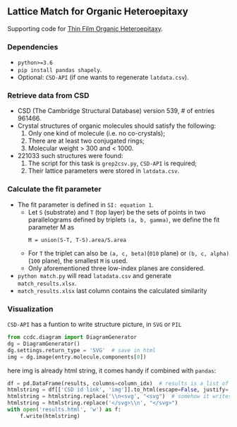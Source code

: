 ## Lattice Match for Organic Heteroepitaxy

Supporting code for [Thin Film Organic Heteroepitaxy]().

### Dependencies
- `python>=3.6`
- `pip install pandas shapely`.
- Optional: `CSD-API` (if one wants to regenerate `latdata.csv`).

### Retrieve data from CSD
- CSD (The Cambridge Structural Database) version 539, # of entries 961466.
- Crystal structures of organic molecules should satisfy the following:
  1. Only one kind of molecule (i.e. no co-crystals);
  2. There are at least two conjugated rings;
  3. Molecular weight > 300 and < 1000.
- 221033 such structures were found:
  1. The script for this task is `grep2csv.py`, `CSD-API` is required;
  2. Their lattice parameters were stored in `latdata.csv`.

### Calculate the fit parameter
- The fit parameter is defined in `SI: equation 1`.
  - Let `S` (substrate) and `T` (top layer) be the sets of points in two parallelograms defined 
  by triplets `(a, b, gamma)`,
  we define the fit parameter M as
      ```
      M = union(S-T, T-S).area/S.area
      ```
  - For `T` the triplet can also be `(a, c, beta)`(`010` plane) or 
  `(b, c, alpha)`(`100` plane), the smallest `M` is used.
  - Only aforementioned three low-index planes are considered.
- `python match.py` will read `latadata.csv` and generate `match_results.xlsx`.
- `match_results.xlsx` last column contains the calculated similarity

### Visualization
`CSD-API` has a funtion to write structure picture, in `SVG` or `PIL`
```python
from ccdc.diagram import DiagramGenerator
dg = DiagramGenerator()
dg.settings.return_type = 'SVG'  # save in html
img = dg.image(entry.molecule.components[0])
```
here img is already html string, it comes handy if combined with `pandas`:
```python
df = pd.DataFrame(results, columns=column_idx)  # results is a list of lists
htmlstring = df[['CSD id link', 'img']].to_html(escape=False, justify='center')
htmlstring = htmlstring.replace('\\n<svg', "<svg")  # somehow it writes an additional \n
htmlstring = htmlstring.replace('</svg>\\n', "</svg>")
with open('results.html', 'w') as f:
    f.write(htmlstring)
```